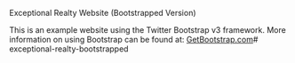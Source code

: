 Exceptional Realty Website (Bootstrapped Version)

This is an example website using the Twitter Bootstrap v3 framework. More information on using Bootstrap can be found at: [GetBootstrap.com](http://getbootstrap.com)# exceptional-realty-bootstrapped
